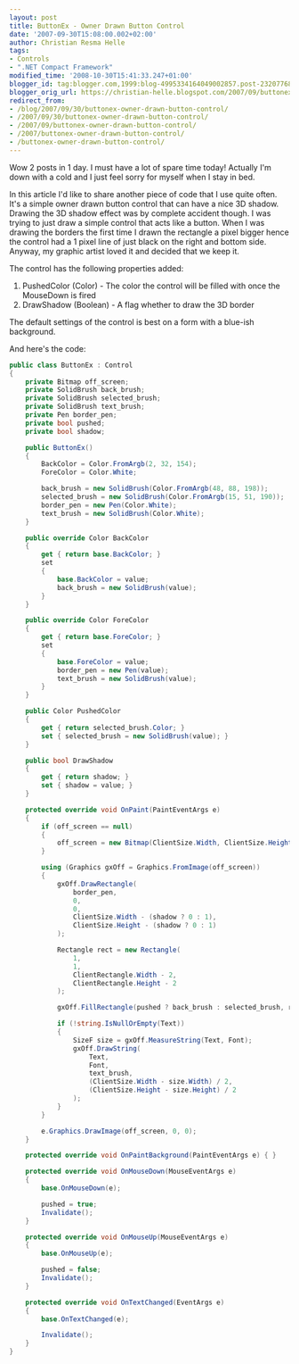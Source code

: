 ```yaml
---
layout: post
title: ButtonEx - Owner Drawn Button Control
date: '2007-09-30T15:08:00.002+02:00'
author: Christian Resma Helle
tags:
- Controls
- ".NET Compact Framework"
modified_time: '2008-10-30T15:41:33.247+01:00'
blogger_id: tag:blogger.com,1999:blog-4995334164049002857.post-2320776853180879041
blogger_orig_url: https://christian-helle.blogspot.com/2007/09/buttonex-owner-drawn-button-control.html
redirect_from:
- /blog/2007/09/30/buttonex-owner-drawn-button-control/
- /2007/09/30/buttonex-owner-drawn-button-control/
- /2007/09/buttonex-owner-drawn-button-control/
- /2007/buttonex-owner-drawn-button-control/
- /buttonex-owner-drawn-button-control/
---
```


Wow 2 posts in 1 day. I must have a lot of spare time today! Actually I'm down with a cold and I just feel sorry for myself when I stay in bed.

In this article I'd like to share another piece of code that I use quite often. It's a simple owner drawn button control that can have a nice 3D shadow. Drawing the 3D shadow effect was by complete accident though. I was trying to just draw a simple control that acts like a button. When I was drawing the borders the first time I drawn the rectangle a pixel bigger hence the control had a 1 pixel line of just black on the right and bottom side. Anyway, my graphic artist loved it and decided that we keep it.

The control has the following properties added:
  1) PushedColor (Color) - The color the control will be filled with once the MouseDown is fired
  2) DrawShadow (Boolean) - A flag whether to draw the 3D border

The default settings of the control is best on a form with a blue-ish background.

And here's the code:

```csharp
public class ButtonEx : Control
{
    private Bitmap off_screen;
    private SolidBrush back_brush;
    private SolidBrush selected_brush;
    private SolidBrush text_brush;
    private Pen border_pen;
    private bool pushed;
    private bool shadow;

    public ButtonEx()
    {
        BackColor = Color.FromArgb(2, 32, 154);
        ForeColor = Color.White;

        back_brush = new SolidBrush(Color.FromArgb(48, 88, 198));
        selected_brush = new SolidBrush(Color.FromArgb(15, 51, 190));
        border_pen = new Pen(Color.White);
        text_brush = new SolidBrush(Color.White);
    }

    public override Color BackColor
    {
        get { return base.BackColor; }
        set
        {
            base.BackColor = value;
            back_brush = new SolidBrush(value);
        }
    }

    public override Color ForeColor
    {
        get { return base.ForeColor; }
        set
        {
            base.ForeColor = value;
            border_pen = new Pen(value);
            text_brush = new SolidBrush(value);
        }
    }

    public Color PushedColor
    {
        get { return selected_brush.Color; }
        set { selected_brush = new SolidBrush(value); }
    }

    public bool DrawShadow
    {
        get { return shadow; }
        set { shadow = value; }
    }

    protected override void OnPaint(PaintEventArgs e)
    {
        if (off_screen == null)
        {
            off_screen = new Bitmap(ClientSize.Width, ClientSize.Height);
        }

        using (Graphics gxOff = Graphics.FromImage(off_screen))
        {
            gxOff.DrawRectangle(
                border_pen,
                0,
                0,
                ClientSize.Width - (shadow ? 0 : 1),
                ClientSize.Height - (shadow ? 0 : 1)
            );

            Rectangle rect = new Rectangle(
                1,
                1,
                ClientRectangle.Width - 2,
                ClientRectangle.Height - 2
            );

            gxOff.FillRectangle(pushed ? back_brush : selected_brush, rect);

            if (!string.IsNullOrEmpty(Text))
            {
                SizeF size = gxOff.MeasureString(Text, Font);
                gxOff.DrawString(
                    Text,
                    Font,
                    text_brush,
                    (ClientSize.Width - size.Width) / 2,
                    (ClientSize.Height - size.Height) / 2
                );
            }
        }

        e.Graphics.DrawImage(off_screen, 0, 0);
    }

    protected override void OnPaintBackground(PaintEventArgs e) { }

    protected override void OnMouseDown(MouseEventArgs e)
    {
        base.OnMouseDown(e);

        pushed = true;
        Invalidate();
    }

    protected override void OnMouseUp(MouseEventArgs e)
    {
        base.OnMouseUp(e);

        pushed = false;
        Invalidate();
    }

    protected override void OnTextChanged(EventArgs e)
    {
        base.OnTextChanged(e);

        Invalidate();
    }
}
```